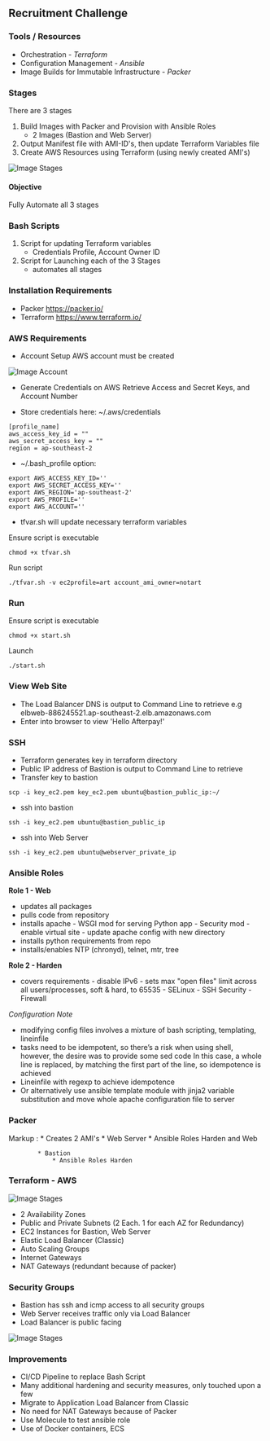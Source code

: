 
## Recruitment Challenge

### Tools / Resources
- Orchestration - *Terraform*
- Configuration Management - *Ansible*
- Image Builds for Immutable Infrastructure - *Packer*

### Stages
There are 3 stages
1) Build Images with Packer and Provision with Ansible Roles
   - 2 Images (Bastion and Web Server)
2) Output Manifest file with AMI-ID's, then update Terraform Variables file
3) Create AWS Resources using Terraform (using newly created AMI's)

![Image Stages](https://github.com/mymatt/Coding-Challenge/blob/master/images/AfterPay_workflow.png)

#### Objective
Fully Automate all 3 stages

### Bash Scripts
1) Script for updating Terraform variables
   - Credentials Profile, Account Owner ID
2) Script for Launching each of the 3 Stages
   - automates all stages

### Installation Requirements
- Packer https://packer.io/
- Terraform https://www.terraform.io/

### AWS Requirements
- Account Setup
AWS account must be created

![Image Account](https://github.com/mymatt/Coding-Challenge/blob/master/images/afterpay_account.png)

- Generate Credentials on AWS
Retrieve Access and Secret Keys, and Account Number

- Store credentials here: ~/.aws/credentials
```
[profile_name]
aws_access_key_id = ""
aws_secret_access_key = ""
region = ap-southeast-2
```
- ~/.bash_profile option:
```
export AWS_ACCESS_KEY_ID=''
export AWS_SECRET_ACCESS_KEY=''
export AWS_REGION='ap-southeast-2'
export AWS_PROFILE=''
export AWS_ACCOUNT=''
```
- tfvar.sh will update necessary terraform variables

Ensure script is executable
```
chmod +x tfvar.sh
```
Run script
```
./tfvar.sh -v ec2profile=art account_ami_owner=notart
```

### Run
Ensure script is executable
```
chmod +x start.sh
```
Launch
```
./start.sh
```

### View Web Site
- The Load Balancer DNS is output to Command Line to retrieve e.g elbweb-886245521.ap-southeast-2.elb.amazonaws.com
- Enter into browser to view 'Hello Afterpay!'

### SSH
- Terraform generates key in terraform directory
- Public IP address of Bastion is output to Command Line to retrieve
- Transfer key to bastion
```
scp -i key_ec2.pem key_ec2.pem ubuntu@bastion_public_ip:~/
```
- ssh into bastion
```
ssh -i key_ec2.pem ubuntu@bastion_public_ip
```
- ssh into Web Server
```
ssh -i key_ec2.pem ubuntu@webserver_private_ip
```

### Ansible Roles
**Role 1 - Web**
- updates all packages
- pulls code from repository
- installs apache
      - WSGI mod for serving Python app
      - Security mod
      - enable virtual site
      - update apache config with new directory
- installs python requirements from repo
- installs/enables NTP (chronyd), telnet, mtr, tree

**Role 2 - Harden**
- covers requirements
      - disable IPv6
      - sets max "open files" limit across all users/processes, soft & hard, to 65535
      - SELinux
      - SSH Security
      - Firewall

*Configuration Note*
- modifying config files involves a mixture of bash scripting, templating, lineinfile
- tasks need to be idempotent, so there’s a risk when using shell, however, the desire was to provide some sed code
  In this case, a whole line is replaced, by matching the first part of the line, so idempotence is achieved
- Lineinfile with regexp to achieve idempotence
- Or alternatively use ansible template module with jinja2 variable substitution and move whole apache configuration file to server

### Packer
Markup : * Creates 2 AMI's
            * Web Server
                * Ansible Roles Harden and Web

            * Bastion
                * Ansible Roles Harden

### Terraform - AWS

![Image Stages](https://github.com/mymatt/Coding-Challenge/blob/master/images/AfterPay_aws.png)

- 2 Availability Zones
- Public and Private Subnets (2 Each. 1 for each AZ for Redundancy)
- EC2 Instances for Bastion, Web Server
- Elastic Load Balancer (Classic)
- Auto Scaling Groups
- Internet Gateways
- NAT Gateways (redundant because of packer)

### Security Groups
- Bastion has ssh and icmp access to all security groups
- Web Server receives traffic only via Load Balancer
- Load Balancer is public facing

![Image Stages](https://github.com/mymatt/Coding-Challenge/blob/master/images/AfterPay_sec.png)

### Improvements
- CI/CD Pipeline to replace Bash Script
- Many additional hardening and security measures, only touched upon a few
- Migrate to Application Load Balancer from Classic
- No need for NAT Gateways because of Packer
- Use Molecule to test ansible role
- Use of Docker containers, ECS
